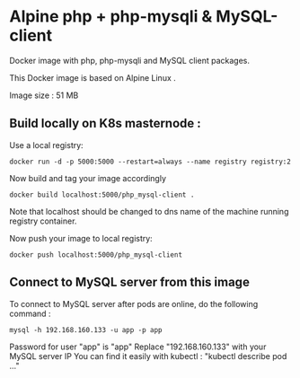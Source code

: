 # Alpine php + php-mysqli & MySQL-client

Docker image with php, php-mysqli and MySQL client packages.

This Docker image is based on Alpine Linux .

Image size : 51 MB


## Build locally on K8s masternode :

Use a local registry:
```
docker run -d -p 5000:5000 --restart=always --name registry registry:2
```
Now build and tag your image accordingly

```
docker build localhost:5000/php_mysql-client .
```
Note that localhost should be changed to dns name of the machine running registry container.

Now push your image to local registry:

```
docker push localhost:5000/php_mysql-client
```

## Connect to MySQL server from this image

To connect to MySQL server after pods are online, do the following command :

```
mysql -h 192.168.160.133 -u app -p app
```
Password for user "app" is "app"
Replace "192.168.160.133" with your MySQL server IP
You can find it easily with kubectl : "kubectl describe pod ..."
